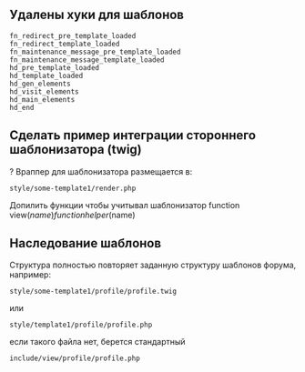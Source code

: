 
## Удалены хуки для шаблонов

    fn_redirect_pre_template_loaded
    fn_redirect_template_loaded
    fn_maintenance_message_pre_template_loaded
    fn_maintenance_message_template_loaded
    hd_pre_template_loaded
    hd_template_loaded
    hd_gen_elements
    hd_visit_elements
    hd_main_elements
    hd_end


## Сделать пример интеграции стороннего шаблонизатора (twig)

? Враппер для шаблонизатора размещается в:
    
    style/some-template1/render.php

Допилить функции чтобы учитывал шаблонизатор
    function view($name)
    function helper($name)

## Наследование шаблонов 

Cтруктура полностью повторяет заданную структуру шаблонов форума, например:

    style/some-template1/profile/profile.twig
    
или
    
    style/template1/profile/profile.php
    
если такого файла нет, берется стандартный

    include/view/profile/profile.php

